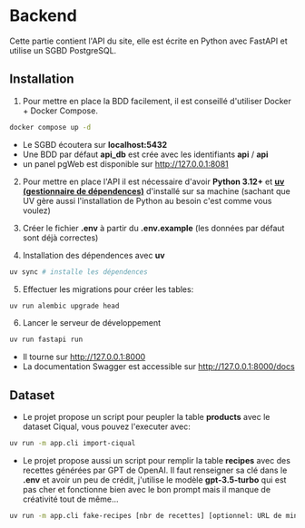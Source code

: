 # Backend

Cette partie contient l'API du site, elle est écrite en Python avec FastAPI et utilise un SGBD PostgreSQL.

## Installation

1) Pour mettre en place la BDD facilement, il est conseillé d'utiliser Docker + Docker Compose.
```bash
docker compose up -d 
```

- Le SGBD écoutera sur **localhost:5432**
- Une BDD par défaut **api_db** est crée avec les identifiants **api** / **api**
- un panel pgWeb est disponible sur http://127.0.0.1:8081

2) Pour mettre en place l'API il est nécessaire d'avoir **Python 3.12+** et [**uv (gestionnaire de dépendences)**](https://github.com/astral-sh/uv) d'installé sur sa machine
   (sachant que UV gère aussi l'installation de Python au besoin c'est comme vous voulez)

3) Créer le fichier **.env** à partir du **.env.example** (les données par défaut sont déjà correctes)
4) Installation des dépendences avec **uv**
```bash
uv sync # installe les dépendences
```

5) Effectuer les migrations pour créer les tables:
```bash
uv run alembic upgrade head
```

6) Lancer le serveur de développement
```bash
uv run fastapi run
```

- Il tourne sur http://127.0.0.1:8000 
- La documentation Swagger est accessible sur http://127.0.0.1:8000/docs

## Dataset

- Le projet propose un script pour peupler la table **products** avec le dataset Ciqual, vous pouvez l'executer avec:

```bash
uv run -m app.cli import-ciqual
```

- Le projet propose aussi un script pour remplir la table **recipes** avec des recettes générées par GPT de OpenAI.
Il faut renseigner sa clé dans le **.env** et avoir un peu de crédit, j'utilise le modèle **gpt-3.5-turbo** 
qui est pas cher et fonctionne bien avec le bon prompt mais il manque de créativité tout de même...

```bash
uv run -m app.cli fake-recipes [nbr de recettes] [optionnel: URL de miniature par défaut rien]
```
